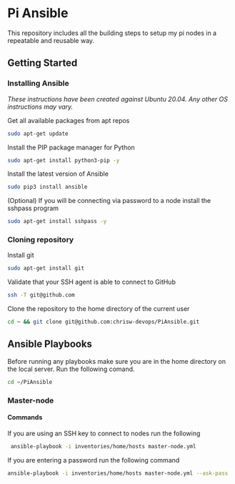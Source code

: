# Pi Ansible

This repository includes all the building steps to setup my pi nodes in a repeatable and reusable way.

## Getting Started

### Installing Ansible

_These instructions have been created against Ubuntu 20.04. Any other OS instructions may vary._

Get all available packages from apt repos
```bash
sudo apt-get update
```

Install the PIP package manager for Python
```bash
sudo apt-get install python3-pip -y
```

Install the latest version of Ansible
```bash
sudo pip3 install ansible
```

(Optional) If you will be connecting via password to a node install the sshpass program
```bash
sudo apt-get install sshpass -y
```

### Cloning repository

Install git
```bash
sudo apt-get install git
```

Validate that your SSH agent is able to connect to GitHub
```bash
ssh -T git@github.com
```

Clone the repository to the home directory of the current user
```bash
cd ~ && git clone git@github.com:chrisw-devops/PiAnsible.git
```

## Ansible Playbooks

Before running any playbooks make sure you are in the home directory on the local server. Run the following comand.

```bash
cd ~/PiAnsible
```

### Master-node

#### Commands

If you are using an SSH key to connect to nodes run the following
```bash
 ansible-playbook -i inventories/home/hosts master-node.yml
```

If you are entering a password run the following command
```bash
ansible-playbook -i inventories/home/hosts master-node.yml --ask-pass
```